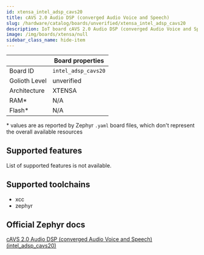 ```yaml
---
id: xtensa_intel_adsp_cavs20
title: cAVS 2.0 Audio DSP (converged Audio Voice and Speech)
slug: /hardware/catalog/boards/unverified/xtensa_intel_adsp_cavs20
description: IoT board cAVS 2.0 Audio DSP (converged Audio Voice and Speech), compatible with Golioth at unverified level.
image: /img/boards/xtensa/null
sidebar_class_name: hide-item
---
```


[//]: # (This is an auto-generated file, do not edit! Changes to it will be lost upon re-generation)



|                | Board properties     |
| -------------  | -------------------- |
| Board ID       | `intel_adsp_cavs20` |
| Golioth Level  | unverified       |
| Architecture   | XTENSA |
| RAM*           | N/A |
| Flash*         | N/A |

\* values are as reported by Zephyr `.yaml` board files, which don't represent the overall available resources



## Supported features

List of supported features is not available.

## Supported toolchains

* xcc
* zephyr

## Official Zephyr docs

[cAVS 2.0 Audio DSP (converged Audio Voice and Speech) (intel_adsp_cavs20)](https://docs.zephyrproject.org/latest/boards/xtensa/intel_adsp_cavs20/doc/index.html)
